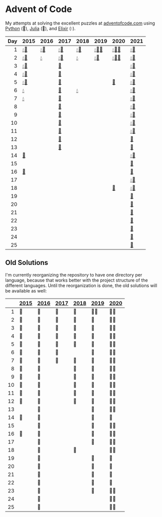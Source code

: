 # Advent of Code

My attempts at solving the excellent puzzles at [adventofcode.com](http://adventofcode.com/) using [Python](python/) (🐍), [Julia](julia/) (🎪), and [Elixir](elixir/) (💧).

|   Day | 2015                                                                                                                     | 2016                                                                                   | 2017                                                                               | 2018                                                                               | 2019                                                                                                                                                                  | 2020                                                                                                                     | 2021                                                                                       |
|------:|:-------------------------------------------------------------------------------------------------------------------------|:---------------------------------------------------------------------------------------|:-----------------------------------------------------------------------------------|:-----------------------------------------------------------------------------------|:----------------------------------------------------------------------------------------------------------------------------------------------------------------------|:-------------------------------------------------------------------------------------------------------------------------|:-------------------------------------------------------------------------------------------|
|     1 | [💧](elixir/lib/2015/01_not_quite_lisp)[🐍](python/2015/01_not_quite_lisp)                                                 | [💧](elixir/lib/2016/01_no_time_for_a_taxicab)[🐍](python/2016/01_no_time_for_a_taxicab) | [💧](elixir/lib/2017/01_inverse_captcha)[🐍](python/2017/01_inverse_captcha)         | [💧](elixir/lib/2018/01_chronal_calibration)[🐍](python/2018/01_chronal_calibration) | [💧](elixir/lib/2019/01_the_tyranny_of_the_rocket_equation)[🎪](julia/2019/01_the_tyranny_of_the_rocket_equation)[🐍](python/2019/01_the_tyranny_of_the_rocket_equation) | [💧](elixir/lib/2020/01_report_repair)[🎪](julia/2020/01_report_repair)[🐍](python/2020/01_report_repair)                   | [💧](elixir/lib/2021/01_sonar_sweep)[🐍](python/2021/01_sonar_sweep)                         |
|     2 | [💧](elixir/lib/2015/02_i_was_told_there_would_be_no_math)[🐍](python/2015/02_i_was_told_there_would_be_no_math)           | [💧](elixir/lib/2016/02_bathroom_security)                                              | [💧](elixir/lib/2017/02_corruption_checksum)[🐍](python/2017/02_corruption_checksum) | [💧](elixir/lib/2018/02_inventory_management_system)                                | [💧](elixir/lib/2019/02_1202_program_alarm)[🐍](python/2019/02_1202_program_alarm)                                                                                      | [💧](elixir/lib/2020/02_password_philosophy)[🎪](julia/2020/02_password_philosophy)[🐍](python/2020/02_password_philosophy) | [💧](elixir/lib/2021/02_dive)[🐍](python/2021/02_dive)                                       |
|     3 | [💧](elixir/lib/2015/03_perfectly_spherical_houses_in_a_vacuum)[🐍](python/2015/03_perfectly_spherical_houses_in_a_vacuum) |                                                                                        | [🐍](python/2017/03_spiral_memory)                                                  |                                                                                    |                                                                                                                                                                       |                                                                                                                          | [💧](elixir/lib/2021/03_binary_diagnostic)[🐍](python/2021/03_binary_diagnostic)             |
|     4 | [💧](elixir/lib/2015/04_the_ideal_stocking_stuffer)[🐍](python/2015/04_the_ideal_stocking_stuffer)                         |                                                                                        | [🐍](python/2017/04_high-entropy_passphrases)                                       |                                                                                    |                                                                                                                                                                       |                                                                                                                          | [💧](elixir/lib/2021/04_giant_squid)[🐍](python/2021/04_giant_squid)                         |
|     5 | [💧](elixir/lib/2015/05_doesnt_he_have_intern-elves_for_this)[🐍](python/2015/05_doesnt_he_have_intern-elves_for_this)     |                                                                                        | [🐍](python/2017/05_a_maze_of_twisty_trampolines_all_alike)                         |                                                                                    |                                                                                                                                                                       | [🐍](python/2020/05_binary_boarding)                                                                                      | [💧](elixir/lib/2021/05_hydrothermal_venture)[🐍](python/2021/05_hydrothermal_venture)       |
|     6 | [💧](elixir/lib/2015/06_probably_a_fire_hazard)                                                                           |                                                                                        | [🐍](python/2017/06_memory_reallocation)                                            | [💧](elixir/lib/2018/06_chronal_coordinates)                                        |                                                                                                                                                                       |                                                                                                                          | [💧](elixir/lib/2021/06_lanternfish)[🐍](python/2021/06_lanternfish)                         |
|     7 | [💧](elixir/lib/2015/07_some_assembly_required)                                                                           |                                                                                        | [🐍](python/2017/07_recursive_circus)                                               |                                                                                    |                                                                                                                                                                       |                                                                                                                          | [💧](elixir/lib/2021/07_the_treachery_of_whales)[🐍](python/2021/07_the_treachery_of_whales) |
|     8 |                                                                                                                          |                                                                                        | [🐍](python/2017/08_i_heard_you_like_registers)                                     |                                                                                    |                                                                                                                                                                       |                                                                                                                          | [💧](elixir/lib/2021/08_seven_segment_search)[🐍](python/2021/08_seven_segment_search)       |
|     9 |                                                                                                                          |                                                                                        | [🐍](python/2017/09_stream_processing)                                              |                                                                                    |                                                                                                                                                                       |                                                                                                                          | [💧](elixir/lib/2021/09_smoke_basin)[🐍](python/2021/09_smoke_basin)                         |
|    10 |                                                                                                                          |                                                                                        | [🐍](python/2017/10_knot_hash)                                                      |                                                                                    |                                                                                                                                                                       |                                                                                                                          | [💧](elixir/lib/2021/10_syntax_scoring)[🐍](python/2021/10_syntax_scoring)                   |
|    11 |                                                                                                                          |                                                                                        | [🐍](python/2017/11_hex_ed)                                                         |                                                                                    |                                                                                                                                                                       |                                                                                                                          | [💧](elixir/lib/2021/11_dumbo_octopus)[🐍](python/2021/11_dumbo_octopus)                     |
|    12 |                                                                                                                          |                                                                                        | [🐍](python/2017/12_digital_plumber)                                                |                                                                                    |                                                                                                                                                                       |                                                                                                                          | [🐍](python/2021/12_passage_pathing)                                                        |
|    13 |                                                                                                                          |                                                                                        | [🐍](python/2017/13_packet_scanners)                                                |                                                                                    |                                                                                                                                                                       |                                                                                                                          | [🐍](python/2021/13_transparent_origami)                                                    |
|    14 | [🎪](julia/2015/14_reindeer_olympics)                                                                                     |                                                                                        |                                                                                    |                                                                                    |                                                                                                                                                                       |                                                                                                                          | [💧](elixir/lib/2021/14_extended_polymerization)[🐍](python/2021/14_extended_polymerization) |
|    15 |                                                                                                                          |                                                                                        |                                                                                    |                                                                                    |                                                                                                                                                                       |                                                                                                                          | [🐍](python/2021/15_chiton)                                                                 |
|    16 | [🎪](julia/2015/16_aunt_sue)                                                                                              |                                                                                        |                                                                                    |                                                                                    |                                                                                                                                                                       |                                                                                                                          | [🐍](python/2021/16_packet_decoder)                                                         |
|    17 |                                                                                                                          |                                                                                        |                                                                                    |                                                                                    |                                                                                                                                                                       |                                                                                                                          | [💧](elixir/lib/2021/17_trick_shot)[🐍](python/2021/17_trick_shot)                           |
|    18 |                                                                                                                          |                                                                                        |                                                                                    |                                                                                    |                                                                                                                                                                       | [🐍](python/2020/18_operation_order)                                                                                      | [💧](elixir/lib/2021/18_snailfish)[🐍](python/2021/18_snailfish)                             |
|    19 |                                                                                                                          |                                                                                        |                                                                                    |                                                                                    |                                                                                                                                                                       |                                                                                                                          | [🐍](python/2021/19_beacon_scanner)                                                         |
|    20 |                                                                                                                          |                                                                                        |                                                                                    |                                                                                    |                                                                                                                                                                       |                                                                                                                          | [🐍](python/2021/20_trench_map)                                                             |
|    21 |                                                                                                                          |                                                                                        |                                                                                    |                                                                                    |                                                                                                                                                                       |                                                                                                                          | [🐍](python/2021/21_dirac_dice)                                                             |
|    22 |                                                                                                                          |                                                                                        |                                                                                    |                                                                                    |                                                                                                                                                                       |                                                                                                                          | [🐍](python/2021/22_reactor_reboot)                                                         |
|    23 |                                                                                                                          |                                                                                        |                                                                                    |                                                                                    |                                                                                                                                                                       |                                                                                                                          | [🐍](python/2021/23_amphipod)                                                               |
|    24 |                                                                                                                          |                                                                                        |                                                                                    |                                                                                    |                                                                                                                                                                       |                                                                                                                          | [🐍](python/2021/24_arithmetic_logic_unit)                                                  |
|    25 |                                                                                                                          |                                                                                        |                                                                                    |                                                                                    |                                                                                                                                                                       |                                                                                                                          | [🐍](python/2021/25_sea_cucumber)                                                           |

## Old Solutions

I'm currently reorganizing the repository to have one directory per language, because that works better with the project structure of the different languages. Until the reorganization is done, the old solutions will be available as well:

|      | [2015](2015/) | [2016](2016/) | [2017](2017/) | [2018](2018/) | [2019](2019/) | [2020](2020/) |
| ---: | ------------- | ------------- | ------------- | ------------- | ------------- | ------------- |
|    1 | 🐍             | 🐍             | 🐍             | 🐍             | 🐍🎪            | 🐍🎪            |
|    2 | 🐍             | 🐍             | 🐍             | 🐍             | 🐍             | 🐍🎪            |
|    3 | 🐍             | 🐍             | 🐍             | 🐍             | 🐍             | 🐍🎪            |
|    4 | 🐍             | 🐍             | 🐍             | 🐍             | 🐍             | 🐍🎪            |
|    5 | 🐍             | 🐍             | 🐍             | 🐍             | 🐍             | 🐍🎪            |
|    6 | 🐍             | 🐍             | 🐍             |               | 🐍             | 🐍🎪            |
|    7 | 🐍             | 🐍             | 🐍             | 🐍             | 🐍             | 🐍🎪            |
|    8 | 🐍             | 🐍             |               | 🐍             | 🐍             | 🐍🎪            |
|    9 | 🐍             | 🐍             |               | 🐍             | 🐍             | 🐍🎪            |
|   10 | 🐍             | 🐍             |               | 🐍             | 🐍             | 🐍🎪            |
|   11 | 🐍             | 🐍             |               | 🐍             | 🐍             | 🐍🎪            |
|   12 | 🐍             | 🐍             |               | 🐍             | 🐍             | 🐍🎪            |
|   13 |               | 🐍             |               |               | 🐍             | 🐍🎪            |
|   14 | 🎪             | 🐍             |               |               | 🐍             | 🐍             |
|   15 |               | 🐍             |               |               | 🐍             | 🐍🎪            |
|   16 | 🎪             | 🐍             |               |               | 🐍             | 🐍🎪            |
|   17 |               | 🐍             |               |               | 🐍             | 🐍🎪            |
|   18 |               | 🐍             |               | 🐍             |               | 🐍🎪            |
|   19 |               | 🐍             |               |               | 🐍             | 🐍             |
|   20 |               | 🐍             |               |               | 🐍             | 🎪             |
|   21 |               | 🐍             |               |               | 🐍             | 🎪             |
|   22 |               | 🐍             |               |               | 🐍             | 🎪             |
|   23 |               | 🐍             |               |               | 🐍             | 🐍🎪            |
|   24 |               | 🐍             |               |               |               | 🐍🎪            |
|   25 |               | 🐍             |               |               |               | 🐍🎪            |
